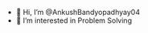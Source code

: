 - 👋 Hi, I’m @AnkushBandyopadhyay04
- 👀 I’m interested in Problem Solving

<!---
WhiteHatAnkush/WhiteHatAnkush is a ✨ special ✨ repository because its `README.md` (this file) appears on your GitHub profile.
You can click the Preview link to take a look at your changes.
--->
